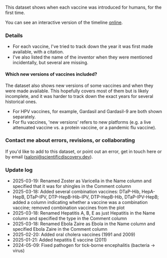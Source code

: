 This dataset shows when each vaccine was introduced for humans, for the first time.

You can see an interactive version of the timeline [online](https://saloni-nd.shinyapps.io/vaccination_timeline/).

### Details

- For each vaccine, I've tried to track down the year it was first made available, with a citation.
- I've also listed the name of the inventor when they were mentioned incidentally, but several are missing.

#### Which new versions of vaccines included?

The dataset also shows new versions of some vaccines and when they were made available.
This hopefully covers most of them but is likely incomplete, and it was harder to track down the exact years for several historical ones.

- For HPV vaccines, for example, Gardasil and Gardasil-9 are both shown separately.
- For flu vaccines, 'new versions' refers to new platforms (e.g. a live attenuated vaccine vs. a protein vaccine, or a pandemic flu vaccine).

### Contact me about errors, revisions, or collaborating

If you'd like to add to this dataset, or point out an error, get in touch here or by email (saloni@scientificdiscovery.dev).

### Update log

- 2025-03-19: Renamed Zoster as Varicella in the Name column and specified that it was for shingles in the Comment column
- 2025-03-18: Added several combination vaccines: DTaP-Hib, HepA-HepB, DTaP-IPV, DTP-HepB-Hib-IPV, DTP-HepB-Hib, DTaP-IPV-HepB; added a column indicating whether a vaccine was a combination vaccine; removed combination vaccines from the plot
- 2025-03-18: Renamed Hepatitis A, B, E as just Hepatitis in the Name column and specified the type in the Comment column
- 2025-03-18: Renamed Ebola Zaire as Ebola in the Name column and specified Ebola Zaire in the Comment column
- 2025-02-20: Added oral cholera vaccines (1991 and 2009)
- 2025-01-21: Added hepatitis E vaccine (2011)
- 2024-05-09: Fixed pathogen for tick-borne encephalitis (bacteria -> virus)
